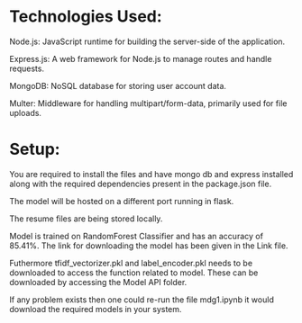 # Technologies Used:
Node.js: JavaScript runtime for building the server-side of the application. 

Express.js: A web framework for Node.js to manage routes and handle requests.

MongoDB: NoSQL database for storing user account data.

Multer: Middleware for handling multipart/form-data, primarily used for file uploads.

# Setup:
You are required to install the files and have mongo db and express installed along with the required dependencies present in the package.json file.

The model will be hosted on a different port running in flask.

The resume files are being stored locally.

Model is trained on RandomForest Classifier and has an accuracy of 85.41%. The link for downloading the model has been given in the Link file.

Futhermore tfidf_vectorizer.pkl and label_encoder.pkl needs to be downloaded to access the function related to model. These can be downloaded by accessing the Model API folder.

If any problem exists then one could re-run the file mdg1.ipynb it would download the required models in your system.








